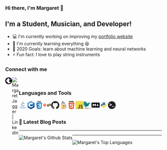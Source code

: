 ### Hi there, I'm Margaret :wave:

## I'm a Student, Musician, and Developer!
- :computer: I'm currently working on improving my [portfolio website][website]
- :seedling: I'm currently learning everything :laughing:
- :dart: 2020 Goals: learn about machine learning and neural networks
- :zap: Fun fact: I love to play string instruments

### Connect with me
[<img align="left" alt="jmargaret2.github.io" width="22px" src="https://raw.githubusercontent.com/iconic/open-iconic/master/svg/globe.svg" />][website]
[<img align="left" alt="Margaret Jagger | Linkedin" width="22px" src="https://cdn.jsdelivr.net/npm/simple-icons@v3/icons/linkedin.svg" />][linkedin]

<br />

### Languages and Tools

[<img align="left" alt="C" width="26px" src="https://raw.githubusercontent.com/github/explore/80688e429a7d4ef2fca1e82350fe8e3517d3494d/topics/c/c.png" />][c]
[<img align="left" alt="C++" width="26px" src="https://raw.githubusercontent.com/github/explore/80688e429a7d4ef2fca1e82350fe8e3517d3494d/topics/cpp/cpp.png" />][cpp]
[<img align="left" alt="CSS" width="26px" src="https://raw.githubusercontent.com/github/explore/80688e429a7d4ef2fca1e82350fe8e3517d3494d/topics/css/css.png" />][css]
[<img align="left" alt="Git" width="26px" src="https://raw.githubusercontent.com/github/explore/80688e429a7d4ef2fca1e82350fe8e3517d3494d/topics/git/git.png" />][git]
[<img align="left" alt="Github" width="26px" src="https://raw.githubusercontent.com/github/explore/89bdd9644f44d1b12180fd512b95574fe4c54617/topics/github-api/github-api.png" />][github]
[<img align="left" alt="Homebrew" width="26px" src="https://raw.githubusercontent.com/github/explore/80688e429a7d4ef2fca1e82350fe8e3517d3494d/topics/homebrew/homebrew.png" />][homebrew]
[<img align="left" alt="HTML5" width="26px" src="https://raw.githubusercontent.com/github/explore/80688e429a7d4ef2fca1e82350fe8e3517d3494d/topics/html/html.png" />][html]
[<img align="left" alt="Javascript" width="26px" src="https://raw.githubusercontent.com/github/explore/80688e429a7d4ef2fca1e82350fe8e3517d3494d/topics/javascript/javascript.png" />][javascript]
[<img align="left" alt="LaTex" width="26px" src="https://raw.githubusercontent.com/github/explore/80688e429a7d4ef2fca1e82350fe8e3517d3494d/topics/latex/latex.png" />][latex]
[<img align="left" alt="Markdown" width="26px" src="https://raw.githubusercontent.com/github/explore/80688e429a7d4ef2fca1e82350fe8e3517d3494d/topics/markdown/markdown.png" />][markdown]
[<img align="left" alt="Python" width="26px" src="https://raw.githubusercontent.com/github/explore/80688e429a7d4ef2fca1e82350fe8e3517d3494d/topics/python/python.png" />][python]
[<img align="left" alt="Terminal" width="26px" src="https://raw.githubusercontent.com/github/explore/d92924b1d925bb134e308bd29c9de6c302ed3beb/topics/terminal/terminal.png" />][terminal]

<br />
<br />

### :book: Latest Blog Posts
<!-- BLOG-POST-LIST:START -->
<!-- BLOG-POST-LIST:END -->

---

<img align="left" alt="Margaret's Github Stats" src="https://github-readme-stats.vercel.app/api?username=jmargaret2&show_icons=true&hide_border=true" />

---

<img align="left" alt="Margaret's Top Languages" src="https://github-readme-stats.vercel.app/api/top-langs/?username=jmargaret2" />

[website]: https://jmargaret2.github.io
[linkedin]: https://linkedin.com/in/jmargaret2
[c]: https://en.cppreference.com/w/c/language
[cpp]: https://en.cppreference.com/w/cpp/language
[css]: https://developer.mozilla.org/en-US/docs/Web/CSS/Reference
[javascript]: https://developer.mozilla.org/en-US/docs/Glossary/JavaScript
[git]: https://git-scm.com/doc
[github]: https://docs.github.com/en
[html]: https://developer.mozilla.org/en-US/docs/Glossary/HTML
[homebrew]: https://docs.brew.sh
[latex]: https://www.latex-project.org/help/documentation/
[markdown]: https://www.markdownguide.org/getting-started
[python]: https://www.python.org/doc/
[terminal]: https://andysbrainbook.readthedocs.io/en/latest/unix/Unix_Intro.html
